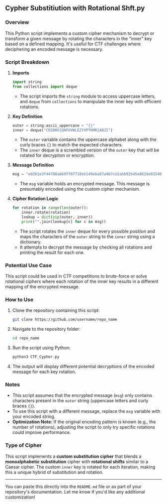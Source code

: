 
## **Cypher Substitiution with Rotational Shft.py**

### **Overview**
This Python script implements a custom cipher mechanism to decrypt or transform a given message by rotating the characters in the "inner" key based on a defined mapping. It's useful for CTF challenges where deciphering an encoded message is necessary.

### **Script Breakdown**
1. **Imports**
   ```python
   import string
   from collections import deque
   ```
   - The script imports the `string` module to access uppercase letters, and `deque` from `collections` to manipulate the inner key with efficient rotations.

2. **Key Definition**
   ```python
   outer = string.ascii_uppercase + "{}"
   inner = deque("COSDHG{QNFUVWLEZYXPTKMR}ABJI")
   ```
   - The `outer` variable contains the uppercase alphabet along with the curly braces `{}` to match the expected characters.
   - The `inner` deque is a scrambled version of the `outer` key that will be rotated for decryption or encryption.

3. **Message Definition**
   ```python
   msg = "e0261e3f44788a669ff87710eb149eba87a9b7ce2abb92b45e862de035485ad02aff59e980e5b0db1657332f202bebb0..."
   ```
   - The `msg` variable holds an encrypted message. This message is presumably encoded using the custom cipher mechanism.

4. **Cipher Rotation Logic**
   ```python
   for rotation in range(len(outer)):
       inner.rotate(rotation)
       lookup = dict(zip(outer, inner))
       print("".join(lookup[c] for c in msg))
   ```
   - The script rotates the `inner` deque for every possible position and maps the characters of the `outer` string to the `inner` string using a dictionary.
   - It attempts to decrypt the message by checking all rotations and printing the result for each one.

### **Potential Use Case**
This script could be used in CTF competitions to brute-force or solve rotational ciphers where each rotation of the inner key results in a different mapping of the encrypted message.

### **How to Use**
1. Clone the repository containing this script:
   ```bash
   git clone https://github.com/username/repo_name
   ```
2. Navigate to the repository folder:
   ```bash
   cd repo_name
   ```
3. Run the script using Python:
   ```bash
   python3 CTF_Cypher.py
   ```
4. The output will display different potential decryptions of the encoded message for each key rotation.

### **Notes**
- This script assumes that the encrypted message (`msg`) only contains characters present in the `outer` string (uppercase letters and curly braces `{}`).
- To use this script with a different message, replace the `msg` variable with your encoded string.
- **Optimization Note:** If the original encoding pattern is known (e.g., the number of rotations), adjusting the script to only try specific rotations could improve performance.

### **Type of Cipher**
This script implements a **custom substitution cipher** that blends a **monoalphabetic substitution** cipher with **rotational shifts** similar to a Caesar cipher. The custom `inner` key is rotated for each iteration, making this a unique hybrid of substitution and rotation.

---

You can paste this directly into the `README.md` file or as part of your repository's documentation. Let me know if you'd like any additional customization!
